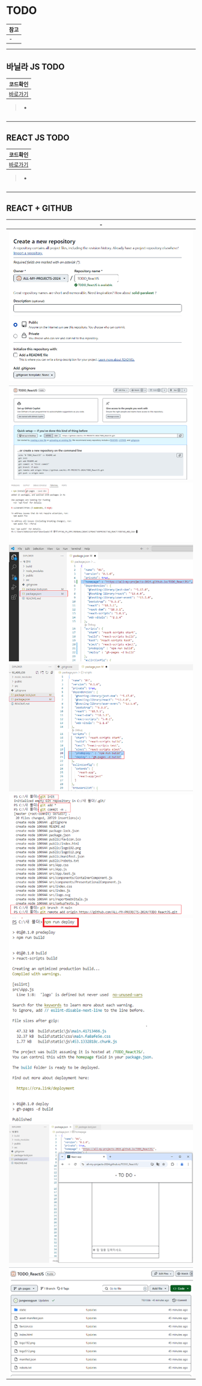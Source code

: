 # TODO 

|참고|
|-|
|-|

---
바닐라 JS TODO
---
|코드확인|
|-|
|[바로가기](/RENEWAL(2024)/27REACT/03PROJECT/01_ONLY_JS/TODO/02_ADD_CSS)|

> -
```
```

---
REACT JS TODO
---
|코드확인|
|-|
|[바로가기](/RENEWAL(2024)/27REACT/03PROJECT/02_REACT/TODO/02_ADD_CSS_)|
> -
```
```

---
REACT + GITHUB
---

|-|
|-|
|<img src="./IMG/03/1.png" />|
|<img src="./IMG/03/2.png" />|
|<img src="./IMG/03/3.png" />|
|<img src="./IMG/03/4.png" />|
|<img src="./IMG/03/5.png" />|
|<img src="./IMG/03/6.png" />|
|<img src="./IMG/03/7.png" />|
|<img src="./IMG/03/8.png" />|
|<img src="./IMG/03/9.png" />|
